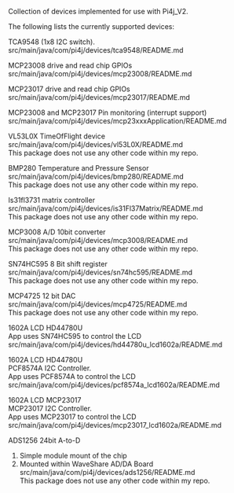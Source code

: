 
Collection of devices implemented for use with Pi4j_V2.

The following lists the currently supported devices:




TCA9548 (1x8 I2C switch).  
src/main/java/com/pi4j/devices/tca9548/README.md

MCP23008 drive and read chip GPIOs  
src/main/java/com/pi4j/devices/mcp23008/README.md

MCP23017 drive and read chip GPIOs  
src/main/java/com/pi4j/devices/mcp23017/README.md

MCP23008 and MCP23017 Pin monitoring (interrupt support)  
src/main/java/com/pi4j/devices/mcp23xxxApplication/README.md

VL53L0X TimeOfFlight device  
src/main/java/com/pi4j/devices/vl53L0X/README.md  
This package does not use any other code within my repo.


BMP280  Temperature and Pressure Sensor  
src/main/java/com/pi4j/devices/bmp280/README.md  
This package does not use any other code within my repo.  


Is31fl3731 matrix controller  
src/main/java/com/pi4j/devices/is31Fl37Matrix/README.md     
This package does not use any other code within my repo.    


MCP3008 A/D 10bit converter   
src/main/java/com/pi4j/devices/mcp3008/README.md     
This package does not use any other code within my repo.    

SN74HC595 8 Bit shift register  
src/main/java/com/pi4j/devices/sn74hc595/README.md     
This package does not use any other code within my repo.    

MCP4725  12 bit DAC     
src/main/java/com/pi4j/devices/mcp4725/README.md        
This package does not use any other code within my repo.       


1602A LCD  HD44780U    
App uses SN74HC595 to control the LCD    
src/main/java/com/pi4j/devices/hd44780u_lcd1602a/README.md   

1602A LCD  HD44780U   
PCF8574A I2C  Controller.   
App uses PCF8574A to control the LCD   
src/main/java/com/pi4j/devices/pcf8574a_lcd1602a/README.md   



1602A LCD  MCP23017   
MCP23017 I2C  Controller.   
App uses MCP23017 to control the LCD   
src/main/java/com/pi4j/devices/mcp23017_lcd1602a/README.md   



ADS1256 24bit A-to-D  
1. Simple module mount of the chip
2. Mounted within WaveShare AD/DA Board
src/main/java/com/pi4j/devices/ads1256/README.md  
This package does not use any other code within my repo.    